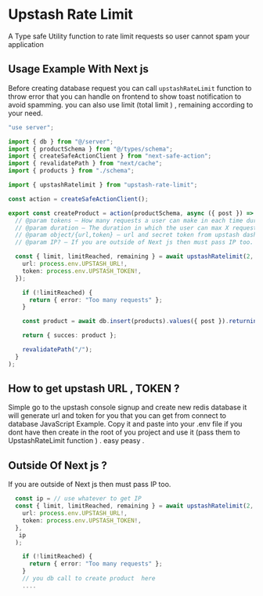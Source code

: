 # Upstash Rate Limit

A Type safe Utility function  to rate limit requests so user cannot spam your application

## Usage Example With Next js
Before creating database request you can call `upstashRateLimit` function to throw error that you can handle on frontend to show toast notification to avoid spamming. you can also use limit (total limit ) , remaining according to your need. 


```ts filename="action.ts" copy
"use server";

import { db } from "@/server";
import { productSchema } from "@/types/schema";
import { createSafeActionClient } from "next-safe-action";
import { revalidatePath } from "next/cache";
import { products } from "./schema";

import { upstashRatelimit } from "upstash-rate-limit";

const action = createSafeActionClient();

export const createProduct = action(productSchema, async ({ post }) => {
  // @param tokens — How many requests a user can make in each time duration.
  // @param duration — The duration in which the user can max X requests. Bellow is 2 request in 1 sec example.
  // @param object/{url,token} — url and secret token from upstash dashboard(redis database).
  // @param IP? — If you are outside of Next js then must pass IP too.

  const { limit, limitReached, remaining } = await upstashRatelimit(2, "1m", {
    url: process.env.UPSTASH_URL!,
    token: process.env.UPSTASH_TOKEN!,
  });

    if (!limitReached) {
      return { error: "Too many requests" };
    }

    const product = await db.insert(products).values({ post }).returning();

    return { succes: product };

    revalidatePath("/");
  }
);
```
## How to get upstash URL , TOKEN ?
Simple go to the upstash console signup and create new redis database it will generate url and token for you that you can get from connect to database JavaScript Example. Copy it and paste into your .env file if you dont have then create in the root of you project and use it (pass them to UpstashRateLimit function ) . easy peasy . 

## Outside Of Next js ?

If you are outside of Next js then must pass IP too.

```ts filename="actions.ts" copy
  const ip = // use whatever to get IP
  const { limit, limitReached, remaining } = await upstashRatelimit(2, "1m", {
    url: process.env.UPSTASH_URL!,
    token: process.env.UPSTASH_TOKEN!,
  },
   ip
  );

    if (!limitReached) {
      return { error: "Too many requests" };
    }
    // you db call to create product  here
    ....


```


